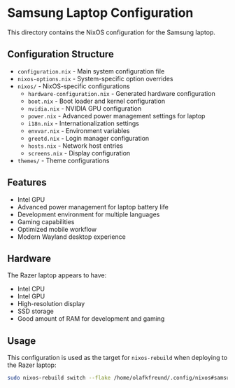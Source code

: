 # Samsung Laptop Configuration

This directory contains the NixOS configuration for the Samsung laptop.

## Configuration Structure

- `configuration.nix` - Main system configuration file
- `nixos-options.nix` - System-specific option overrides
- `nixos/` - NixOS-specific configurations
  - `hardware-configuration.nix` - Generated hardware configuration
  - `boot.nix` - Boot loader and kernel configuration
  - `nvidia.nix` - NVIDIA GPU configuration
  - `power.nix` - Advanced power management settings for laptop
  - `i18n.nix` - Internationalization settings
  - `envvar.nix` - Environment variables
  - `greetd.nix` - Login manager configuration
  - `hosts.nix` - Network host entries
  - `screens.nix` - Display configuration
- `themes/` - Theme configurations

## Features

- Intel GPU
- Advanced power management for laptop battery life
- Development environment for multiple languages
- Gaming capabilities
- Optimized mobile workflow
- Modern Wayland desktop experience

## Hardware

The Razer laptop appears to have:

- Intel CPU
- Intel GPU
- High-resolution display
- SSD storage
- Good amount of RAM for development and gaming

## Usage

This configuration is used as the target for `nixos-rebuild` when deploying to the Razer laptop:

```bash
sudo nixos-rebuild switch --flake /home/olafkfreund/.config/nixos#samsung
```
